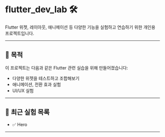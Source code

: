 # flutter_dev_lab 🛠️ 

Flutter 위젯, 레이아웃, 애니메이션 등 다양한 기능을 실험하고 연습하기 위한 개인용 프로젝트입니다.

---

## 🚀 목적

이 프로젝트는 다음과 같은 Flutter 관련 실습을 위해 만들어졌습니다:

- 다양한 위젯을 테스트하고 조합해보기
- 애니메이션, 전환 효과 실험
- UI/UX 실험

---

## 🧪 최근 실험 목록

- ✅ Hero


---
